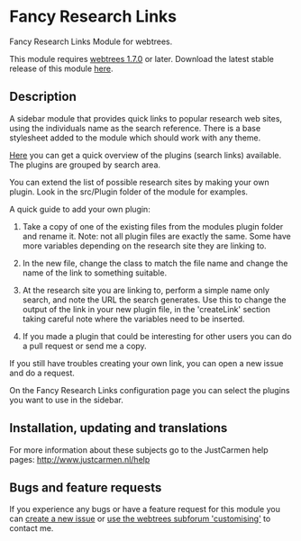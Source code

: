 Fancy Research Links
====================

Fancy Research Links Module for webtrees.

This module requires [webtrees 1.7.0](https://github.com/fisharebest/webtrees) or later. Download the latest stable release of this module [here](https://github.com/JustCarmen/fancy_research_links/releases/latest).

Description
-----------
A sidebar module that provides quick links to popular research web sites, using the individuals name as the search reference. There is a base stylesheet added to the module which should work with any theme.

[Here](http://www.justcarmen.nl/fancy-research-links-link-list/) you can get a quick overview of the plugins (search links) available. The plugins are grouped by search area.

You can extend the list of possible research sites by making your own plugin. Look in the src/Plugin folder of the module for examples.

A quick guide to add your own plugin:

1. Take a copy of one of the existing files from the modules plugin folder and rename it. Note: not all plugin files are exactly the same. Some have more variables depending on the research site they are linking to.

2. In the new file, change the class to match the file name and change the name of the link to something suitable.

3. At the research site you are linking to, perform a simple name only search, and note the URL the search generates. Use this to change the output of the link in your new plugin file, in the 'createLink' section taking careful note where the variables need to be inserted.

4. If you made a plugin that could be interesting for other users you can do a pull request or send me a copy.

If you still have troubles creating your own link, you can open a new issue and do a request.

On the Fancy Research Links configuration page you can select the plugins you want to use in the sidebar.

Installation, updating and translations
---------------------------------------
For more information about these subjects go to the JustCarmen help pages: http://www.justcarmen.nl/help

Bugs and feature requests
-------------------------
If you experience any bugs or have a feature request for this module you can [create a new issue](https://github.com/JustCarmen/fancy_research_links/issues?state=open) or [use the webtrees subforum 'customising'](http://www.webtrees.net/index.php/en/forum/4-customising) to contact me.

